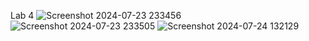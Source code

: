 Lab 4
![Screenshot 2024-07-23 233456](https://github.com/user-attachments/assets/9f7168f1-10f2-409e-99ee-0b7bee1ff3e8)
![Screenshot 2024-07-23 233505](https://github.com/user-attachments/assets/30e8507e-4d9d-4ff4-abed-70285f991a90)
![Screenshot 2024-07-24 132129](https://github.com/user-attachments/assets/ee050dc3-98bd-42b5-8187-532409c23e13)
